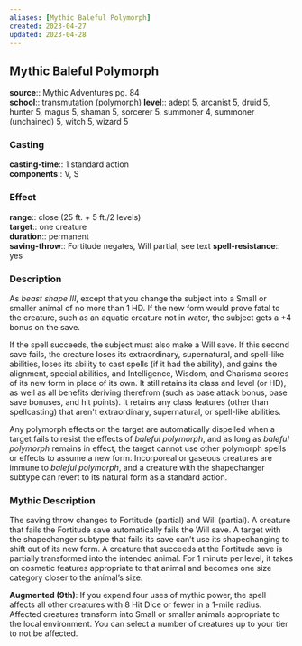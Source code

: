 ```yaml
---
aliases: [Mythic Baleful Polymorph]
created: 2023-04-27
updated: 2023-04-28
---
```


## Mythic Baleful Polymorph

**source**:: Mythic Adventures pg. 84  
**school**:: transmutation (polymorph)
**level**:: adept 5, arcanist 5, druid 5, hunter 5, magus 5, shaman 5, sorcerer 5, summoner 4, summoner (unchained) 5, witch 5, wizard 5

### Casting

**casting-time**:: 1 standard action  
**components**:: V, S

### Effect

**range**:: close (25 ft. + 5 ft./2 levels)  
**target**:: one creature  
**duration**:: permanent  
**saving-throw**:: Fortitude negates, Will partial, see text
**spell-resistance**:: yes

### Description

As *beast shape III*, except that you change the subject into a Small or smaller animal of no more than 1 HD. If the new form would prove fatal to the creature, such as an aquatic creature not in water, the subject gets a +4 bonus on the save.  
  
If the spell succeeds, the subject must also make a Will save. If this second save fails, the creature loses its extraordinary, supernatural, and spell-like abilities, loses its ability to cast spells (if it had the ability), and gains the alignment, special abilities, and Intelligence, Wisdom, and Charisma scores of its new form in place of its own. It still retains its class and level (or HD), as well as all benefits deriving therefrom (such as base attack bonus, base save bonuses, and hit points). It retains any class features (other than spellcasting) that aren't extraordinary, supernatural, or spell-like abilities.  
  
Any polymorph effects on the target are automatically dispelled when a target fails to resist the effects of *baleful polymorph*, and as long as *baleful polymorph* remains in effect, the target cannot use other polymorph spells or effects to assume a new form. Incorporeal or gaseous creatures are immune to *baleful polymorph*, and a creature with the shapechanger subtype can revert to its natural form as a standard action.

### Mythic Description

The saving throw changes to Fortitude (partial) and Will (partial). A creature that fails the Fortitude save automatically fails the Will save. A target with the shapechanger subtype that fails its save can’t use its shapechanging to shift out of its new form. A creature that succeeds at the Fortitude save is partially transformed into the intended animal. For 1 minute per level, it takes on cosmetic features appropriate to that animal and becomes one size category closer to the animal’s size.  
  
**Augmented (9th)**: If you expend four uses of mythic power, the spell affects all other creatures with 8 Hit Dice or fewer in a 1-mile radius. Affected creatures transform into Small or smaller animals appropriate to the local environment. You can select a number of creatures up to your tier to not be affected.
